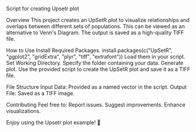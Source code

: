 Script for creating Upsetr plot

Overview
This project creates an UpSetR plot to visualize relationships and overlaps between different sets of populations. This can be viewed as an alternative to Venn's Diagram. The output is saved as a high-quality TIFF file.

How to Use
Install Required Packages.
install.packages(c("UpSetR", "ggplot2", "gridExtra", "plyr", "tiff", "extrafont"))
Load them in your script.
Set Working Directory.
Specify the folder containing your data.
Generate plot.
Use the provided script to create the UpSetR plot and save it as a TIFF file.

File Structure
Input Data: Provided as a named vector in the script.
Output File: Saved as a TIFF image.

Contributing
Feel free to:
Report issues.
Suggest improvements.
Enhance visualizations.

Enjoy using the Upsetr plot example! 🎉







